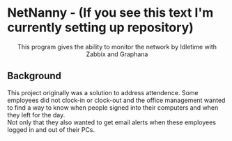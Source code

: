 # NetNanny - (If you see this text I'm currently setting up repository)
<p style="text-align: center;">This program gives the ability to monitor the network by Idletime with Zabbix and Graphana</p>
<h2>Background</h2>
<nbsp>This project originally was a solution to address attendence. Some employees did not clock-in or clock-out and the office management wanted to find a way to know when people signed into their computers and when they left for the day.
<br>
Not only that they also wanted to get email alerts when these employees logged in and out of their PCs.
